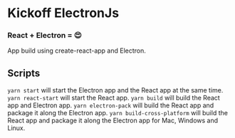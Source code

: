 # Kickoff ElectronJs

### React + Electron = 😍

App build using create-react-app and Electron.

## Scripts

```yarn start``` will start the Electron app and the React app at the same time.
```yarn react-start``` will start the React app.
```yarn build``` will build the React app and Electron app.
```yarn electron-pack``` will build the React app and package it along the Electron app.
```yarn build-cross-platform``` will build the React app and package it along the Electron app for Mac, Windows and Linux.
